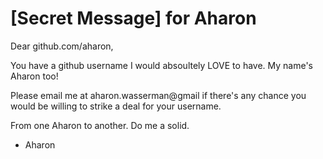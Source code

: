 [Secret Message] for Aharon
==========================

Dear github.com/aharon,

You have a github username I would absoultely LOVE to have. My name's Aharon too!

Please email me at aharon.wasserman@gmail if there's any chance you would be willing to strike a deal for your username.

From one Aharon to another. Do me a solid.

- Aharon
